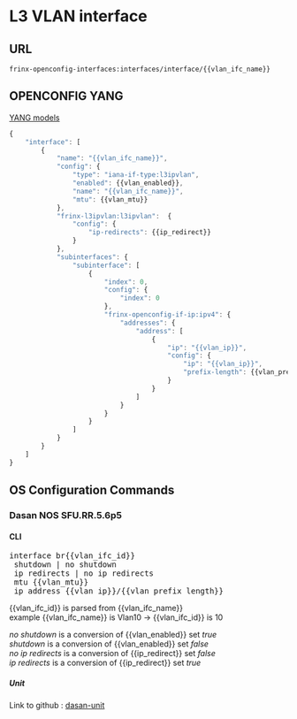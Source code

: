 # L3 VLAN interface

## URL

```
frinx-openconfig-interfaces:interfaces/interface/{{vlan_ifc_name}}
```

## OPENCONFIG YANG

[YANG models](https://github.com/FRINXio/openconfig/tree/master/interfaces/src/main/yang)

```javascript
{
    "interface": [
        {
            "name": "{{vlan_ifc_name}}",
            "config": {
                "type": "iana-if-type:l3ipvlan",
                "enabled": {{vlan_enabled}},
                "name": "{{vlan_ifc_name}}",
                "mtu": {{vlan_mtu}}
            },
            "frinx-l3ipvlan:l3ipvlan":  {
                "config": {
                    "ip-redirects": {{ip_redirect}}
                }
            },
            "subinterfaces": {
                "subinterface": [
                    {
                        "index": 0,
                        "config": {
                            "index": 0
                        },
                        "frinx-openconfig-if-ip:ipv4": {
                            "addresses": {
                                "address": [
                                    {
                                        "ip": "{{vlan_ip}}",
                                        "config": {
                                            "ip": "{{vlan_ip}}",
                                            "prefix-length": {{vlan_prefix_length}}
                                        }
                                    }
                                ]
                            }
                        }
                    }
                ]
            }
        }
    ]
}
```

## OS Configuration Commands

### Dasan NOS SFU.RR.5.6p5

#### CLI

<pre>
interface br{{vlan_ifc_id}}
 shutdown | no shutdown
 ip redirects | no ip redirects
 mtu {{vlan_mtu}}
 ip address {{vlan_ip}}/{{vlan_prefix_length}}
</pre>

{{vlan_ifc_id}} is parsed from {{vlan_ifc_name}}  
example {{vlan_ifc_name}} is Vlan10 -&gt; {{vlan_ifc_id}} is 10  

*no shutdown* is a conversion of {{vlan_enabled}} set *true*  
*shutdown* is a conversion of {{vlan_enabled}} set *false*  
*no ip redirects* is a conversion of {{ip_redirect}} set *false*  
*ip redirects* is a conversion of {{ip_redirect}} set *true*  


##### Unit

Link to github : [dasan-unit](https://github.com/FRINXio/cli-units/tree/master/dasan/interface)
